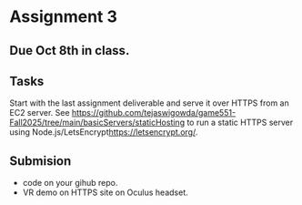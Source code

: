 # Assignment 3

## Due Oct 8th in class. 

## Tasks

Start with the last assignment deliverable and serve it over HTTPS from an EC2 server.
See <https://github.com/tejaswigowda/game551-Fall2025/tree/main/basicServers/staticHosting> to run a static HTTPS server using Node.js/LetsEncrypt<https://letsencrypt.org/>.


## Submision

- code on your gihub repo.
- VR demo on HTTPS site on Oculus headset.